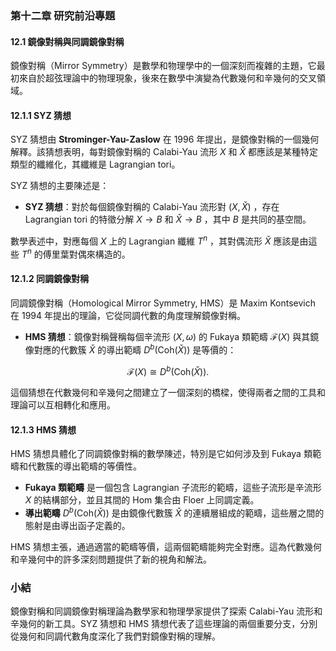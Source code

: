 ### 第十二章 研究前沿專題

#### 12.1 鏡像對稱與同調鏡像對稱

鏡像對稱（Mirror Symmetry）是數學和物理學中的一個深刻而複雜的主題，它最初來自於超弦理論中的物理現象，後來在數學中演變為代數幾何和辛幾何的交叉領域。

#### 12.1.1 SYZ 猜想

SYZ 猜想由 **Strominger-Yau-Zaslow** 在 1996 年提出，是鏡像對稱的一個幾何解釋。該猜想表明，每對鏡像對稱的 Calabi-Yau 流形  $`X`$  和  $`\check{X}`$  都應該是某種特定類型的纖維化，其纖維是 Lagrangian tori。

SYZ 猜想的主要陳述是：
- **SYZ 猜想**：對於每個鏡像對稱的 Calabi-Yau 流形對  $`(X, \check{X})`$ ，存在 Lagrangian tori 的特徵分解  $`X \to B`$  和  $`\check{X} \to B`$ ，其中  $`B`$  是共同的基空間。

數學表述中，對應每個  $`X`$  上的 Lagrangian 纖維  $`T^n`$  ，其對偶流形  $`\check{X}`$  應該是由這些  $`T^n`$  的傅里葉對偶來構造的。

#### 12.1.2 同調鏡像對稱

同調鏡像對稱（Homological Mirror Symmetry, HMS）是 Maxim Kontsevich 在 1994 年提出的理論，它從同調代數的角度理解鏡像對稱。

- **HMS 猜想**：鏡像對稱聲稱每個辛流形  $`(X, \omega)`$  的 Fukaya 類範疇  $`\mathcal{F}(X)`$  與其鏡像對應的代數簇  $`\check{X}`$  的導出範疇  $`D^b(\text{Coh}(\check{X}))`$  是等價的：

```math
\mathcal{F}(X) \cong D^b(\text{Coh}(\check{X})).
```


這個猜想在代數幾何和辛幾何之間建立了一個深刻的橋樑，使得兩者之間的工具和理論可以互相轉化和應用。

#### 12.1.3 HMS 猜想

HMS 猜想具體化了同調鏡像對稱的數學陳述，特別是它如何涉及到 Fukaya 類範疇和代數簇的導出範疇的等價性。

- **Fukaya 類範疇** 是一個包含 Lagrangian 子流形的範疇，這些子流形是辛流形  $`X`$  的結構部分，並且其間的 Hom 集合由 Floer 上同調定義。
- **導出範疇**  $`D^b(\text{Coh}(\check{X}))`$  是由鏡像代數簇  $`\check{X}`$  的連續層組成的範疇，這些層之間的態射是由導出函子定義的。

HMS 猜想主張，通過適當的範疇等價，這兩個範疇能夠完全對應。這為代數幾何和辛幾何中的許多深刻問題提供了新的視角和解法。

### 小結

鏡像對稱和同調鏡像對稱理論為數學家和物理學家提供了探索 Calabi-Yau 流形和辛幾何的新工具。SYZ 猜想和 HMS 猜想代表了這些理論的兩個重要分支，分別從幾何和同調代數角度深化了我們對鏡像對稱的理解。